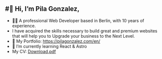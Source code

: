 #👋 Hi, I’m Pila Gonzalez,
-  
- 👨‍💻 A professional Web Developer based in Berlin, with 10 years of experience. 
- I have acquired the skills necessary to build great and premium websites that will help you to Upgrade your business to the Next Level.
- 👀 My Portfolio: https://pilagonzalez.com/en/
- 🌱 I’m currently learning React & Astro
- My CV: 
[Download.pdf](https://github.com/Pilag6/Pilag6/files/10991468/Ezequiel.L.Gonzalez.Cv.pdf)
